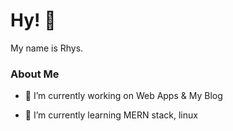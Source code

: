 
<h1> Hy! 👋 </h1>

<!-- ![visitors](https://visitor-badge.glitch.me/badge?page_id=hy-js.hy-js) -->
 

</p>
<div size='20px'> My name is Rhys. </h1>
</div>

<h3> About Me </h3>



- 🔭 I’m currently working on Web Apps & My Blog

- 🌱 I’m currently learning MERN stack, linux 
